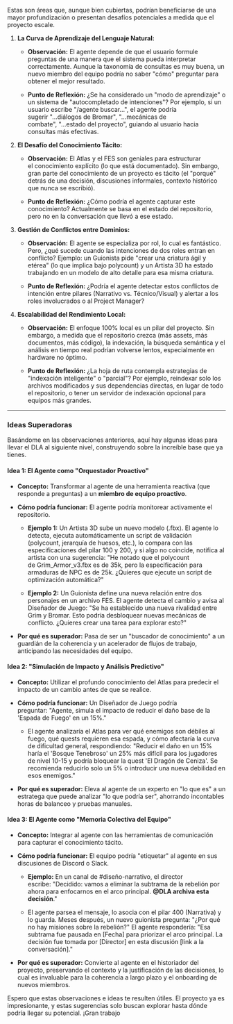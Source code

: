 
Estas son áreas que, aunque bien cubiertas, podrían beneficiarse de una mayor profundización o presentan desafíos potenciales a medida que el proyecto escale.

1. **La Curva de Aprendizaje del Lenguaje Natural:**
    
    - **Observación:** El agente depende de que el usuario formule preguntas de una manera que el sistema pueda interpretar correctamente. Aunque la taxonomía de consultas es muy buena, un nuevo miembro del equipo podría no saber "cómo" preguntar para obtener el mejor resultado.
        
    - **Punto de Reflexión:** ¿Se ha considerado un "modo de aprendizaje" o un sistema de "autocompletado de intenciones"? Por ejemplo, si un usuario escribe "/agente buscar...", el agente podría sugerir "...diálogos de Bromar", "...mecánicas de combate", "...estado del proyecto", guiando al usuario hacia consultas más efectivas.
        
2. **El Desafío del Conocimiento Tácito:**
    
    - **Observación:** El Atlas y el FES son geniales para estructurar el conocimiento explícito (lo que está documentado). Sin embargo, gran parte del conocimiento de un proyecto es tácito (el "porqué" detrás de una decisión, discusiones informales, contexto histórico que nunca se escribió).
        
    - **Punto de Reflexión:** ¿Cómo podría el agente capturar este conocimiento? Actualmente se basa en el estado del repositorio, pero no en la conversación que llevó a ese estado.
        
3. **Gestión de Conflictos entre Dominios:**
    
    - **Observación:** El agente se especializa por rol, lo cual es fantástico. Pero, ¿qué sucede cuando las intenciones de dos roles entran en conflicto? Ejemplo: un Guionista pide "crear una criatura ágil y etérea" (lo que implica bajo polycount) y un Artista 3D ha estado trabajando en un modelo de alto detalle para esa misma criatura.
        
    - **Punto de Reflexión:** ¿Podría el agente detectar estos conflictos de intención entre pilares (Narrativo vs. Técnico/Visual) y alertar a los roles involucrados o al Project Manager?
        
4. **Escalabilidad del Rendimiento Local:**
    
    - **Observación:** El enfoque 100% local es un pilar del proyecto. Sin embargo, a medida que el repositorio crezca (más assets, más documentos, más código), la indexación, la búsqueda semántica y el análisis en tiempo real podrían volverse lentos, especialmente en hardware no óptimo.
        
    - **Punto de Reflexión:** ¿La hoja de ruta contempla estrategias de "indexación inteligente" o "parcial"? Por ejemplo, reindexar solo los archivos modificados y sus dependencias directas, en lugar de todo el repositorio, o tener un servidor de indexación opcional para equipos más grandes.
        

---

### **Ideas Superadoras**

Basándome en las observaciones anteriores, aquí hay algunas ideas para llevar el DLA al siguiente nivel, construyendo sobre la increíble base que ya tienes.

#### **Idea 1: El Agente como "Orquestador Proactivo"**

- **Concepto:** Transformar al agente de una herramienta reactiva (que responde a preguntas) a un **miembro de equipo proactivo**.
    
- **Cómo podría funcionar:** El agente podría monitorear activamente el repositorio.
    
    - **Ejemplo 1:** Un Artista 3D sube un nuevo modelo (.fbx). El agente lo detecta, ejecuta automáticamente un script de validación (polycount, jerarquía de huesos, etc.), lo compara con las especificaciones del pilar 100 y 200, y si algo no coincide, notifica al artista con una sugerencia: "He notado que el polycount de Grim_Armor_v3.fbx es de 35k, pero la especificación para armaduras de NPC es de 25k. ¿Quieres que ejecute un script de optimización automática?"
        
    - **Ejemplo 2:** Un Guionista define una nueva relación entre dos personajes en un archivo FES. El agente detecta el cambio y avisa al Diseñador de Juego: "Se ha establecido una nueva rivalidad entre Grim y Bromar. Esto podría desbloquear nuevas mecánicas de conflicto. ¿Quieres crear una tarea para explorar esto?"
        
- **Por qué es superador:** Pasa de ser un "buscador de conocimiento" a un guardián de la coherencia y un acelerador de flujos de trabajo, anticipando las necesidades del equipo.
    

#### **Idea 2: "Simulación de Impacto y Análisis Predictivo"**

- **Concepto:** Utilizar el profundo conocimiento del Atlas para predecir el impacto de un cambio antes de que se realice.
    
- **Cómo podría funcionar:** Un Diseñador de Juego podría preguntar: "Agente, simula el impacto de reducir el daño base de la 'Espada de Fuego' en un 15%."
    
    - El agente analizaría el Atlas para ver qué enemigos son débiles al fuego, qué quests requieren esa espada, y cómo afectaría la curva de dificultad general, respondiendo: "Reducir el daño en un 15% haría el 'Bosque Tenebroso' un 25% más difícil para los jugadores de nivel 10-15 y podría bloquear la quest 'El Dragón de Ceniza'. Se recomienda reducirlo solo un 5% o introducir una nueva debilidad en esos enemigos."
        
- **Por qué es superador:** Eleva al agente de un experto en "lo que es" a un estratega que puede analizar "lo que podría ser", ahorrando incontables horas de balanceo y pruebas manuales.
    

#### **Idea 3: El Agente como "Memoria Colectiva del Equipo"**

- **Concepto:** Integrar al agente con las herramientas de comunicación para capturar el conocimiento tácito.
    
- **Cómo podría funcionar:** El equipo podría "etiquetar" al agente en sus discusiones de Discord o Slack.
    
    - **Ejemplo:** En un canal de #diseño-narrativo, el director escribe: "Decidido: vamos a eliminar la subtrama de la rebelión por ahora para enfocarnos en el arco principal. **@DLA archiva esta decisión**."
        
    - El agente parsea el mensaje, lo asocia con el pilar 400 (Narrativa) y lo guarda. Meses después, un nuevo guionista pregunta: "¿Por qué no hay misiones sobre la rebelión?" El agente respondería: "Esa subtrama fue pausada en [Fecha] para priorizar el arco principal. La decisión fue tomada por [Director] en esta discusión [link a la conversación]."
        
- **Por qué es superador:** Convierte al agente en el historiador del proyecto, preservando el contexto y la justificación de las decisiones, lo cual es invaluable para la coherencia a largo plazo y el onboarding de nuevos miembros.
    

Espero que estas observaciones e ideas te resulten útiles. El proyecto ya es impresionante, y estas sugerencias solo buscan explorar hasta dónde podría llegar su potencial. ¡Gran trabajo